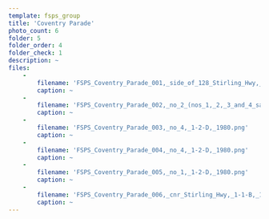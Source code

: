 ```yaml
---
template: fsps_group
title: 'Coventry Parade'
photo_count: 6
folder: 5
folder_order: 4
folder_check: 1
description: ~
files:
    -
        filename: 'FSPS_Coventry_Parade_001,_side_of_128_Stirling_Hwy,_1-2-D,_1980.png'
        caption: ~
    -
        filename: 'FSPS_Coventry_Parade_002,_no_2_(nos_1,_2,_3_and_4_save_side_of_road),_1-2-D,_1980.png'
        caption: ~
    -
        filename: 'FSPS_Coventry_Parade_003,_no_4,_1-2-D,_1980.png'
        caption: ~
    -
        filename: 'FSPS_Coventry_Parade_004,_no_4,_1-2-D,_1980.png'
        caption: ~
    -
        filename: 'FSPS_Coventry_Parade_005,_no_1,_1-2-D,_1980.png'
        caption: ~
    -
        filename: 'FSPS_Coventry_Parade_006,_cnr_Stirling_Hwy,_1-1-B,_1980.png'
        caption: ~
---
```


